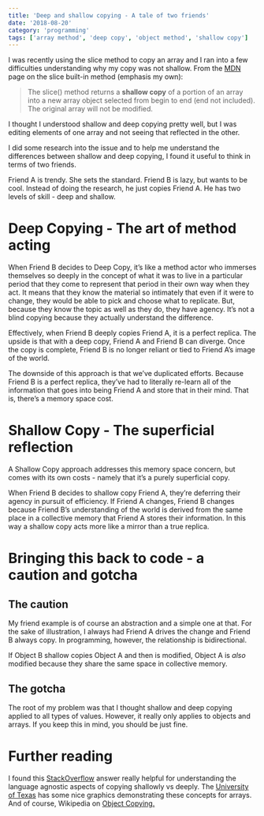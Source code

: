 ```yaml
---
title: 'Deep and shallow copying - A tale of two friends'
date: '2018-08-20'
category: 'programming'
tags: ['array method', 'deep copy', 'object method', 'shallow copy']
---
```

I was recently using the slice method to copy an array and I ran into a few difficulties understanding why my copy was not shallow. From the [MDN](https://developer.mozilla.org/en-US/docs/Web/JavaScript/Reference/Global_Objects/Array/slice) page on the slice built-in method (emphasis my own): 

> The slice() method returns a **shallow copy** of a portion of an array into a new array object selected from begin to end (end not included). The original array will not be modified. 

I thought I understood shallow and deep copying pretty well, but I was editing elements of one array and not seeing that reflected in the other.

I did some research into the issue and to help me understand the differences between shallow and deep copying, I found it useful to think in terms of two friends.

Friend A is trendy. She sets the standard. Friend B is lazy, but wants to be cool. Instead of doing the research, he just copies Friend A. He has two levels of skill - deep and shallow. 

# Deep Copying - The art of method acting

When Friend B decides to Deep Copy, it’s like a method actor who immerses themselves so deeply in the concept of what it was to live in a particular period that they come to represent that period in their own way when they act. It means that they know the material so intimately that even if it were to change, they would be able to pick and choose what to replicate. But, because they know the topic as well as they do, they have agency. It’s not a blind copying because they actually understand the difference.

Effectively, when Friend B deeply copies Friend A, it is a perfect replica. The upside is that with a deep copy, Friend A and Friend B can diverge. Once the copy is complete, Friend B is no longer reliant or tied to Friend A’s image of the world.

The downside of this approach is that we’ve duplicated efforts. Because Friend B is a perfect replica, they’ve had to literally re-learn all of the information that goes into being Friend A and store that in their mind. That is, there’s a memory space cost. 

# Shallow Copy - The superficial reflection

A Shallow Copy approach addresses this memory space concern, but comes with its own costs - namely that it’s a purely superficial copy.

When Friend B decides to shallow copy Friend A, they’re deferring their agency in pursuit of efficiency. If Friend A changes, Friend B changes because Friend B’s understanding of the world is derived from the same place in a collective memory that Friend A stores their information. In this way a shallow copy acts more like a mirror than a true replica. 

# Bringing this back to code - a caution and gotcha

## The caution

My friend example is of course an abstraction and a simple one at that. For the sake of illustration, I always had Friend A drives the change and Friend B always copy. In programming, however, the relationship is bidirectional.

If Object B shallow copies Object A and then is modified, Object A is *also* modified because they share the same space in collective memory. 

## The gotcha

The root of my problem was that I thought shallow and deep copying applied to all types of values. However, it really only applies to objects and arrays. If you keep this in mind, you should be just fine. 

# Further reading

I found this [StackOverflow](https://stackoverflow.com/questions/184710/what-is-the-difference-between-a-deep-copy-and-a-shallow-copy?page=1&tab=votes#tab-top) answer really helpful for understanding the language agnostic aspects of copying shallowly vs deeply. The [University of Texas](https://www.cs.utexas.edu/~scottm/cs307/handouts/deepCopying.htm) has some nice graphics demonstrating these concepts for arrays. And of course, Wikipedia on [Object Copying.](https://en.wikipedia.org/wiki/Object_copying)